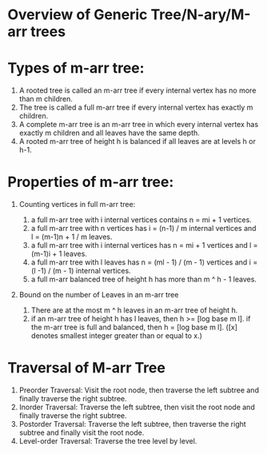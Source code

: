 # Overview of Generic Tree/N-ary/M-arr trees

# Types of m-arr tree:
1. A rooted tree is called an m-arr tree if every internal
vertex has no more than m children.
2. The tree is called a full m-arr tree if every internal
vertex has exactly m children.
3. A complete m-arr tree is an m-arr tree in which every
internal vertex has exactly m children and all leaves have 
the same depth.
4. A rooted m-arr tree of height h is balanced if all leaves
are at levels h or h-1.

# Properties of m-arr tree:
1. Counting vertices in full m-arr tree: 
   1. a full m-arr tree with i internal vertices contains
   n = mi + 1 vertices.
   2. a full m-arr tree with n vertices has i = (n-1) / m 
   internal vertices and l = (m-1)n + 1 / m leaves.
   3. a full m-arr tree with i internal vertices has n = mi + 1
   vertices and l = (m-1)i + 1 leaves.
   4. a full m-arr tree with l leaves has n = (ml - 1) / (m - 1) vertices
   and i = (l -1) / (m - 1) internal vertices.
   5. a full m-arr balanced tree of height h has more than m ^ h - 1 leaves.

2. Bound on the number of Leaves in an m-arr tree
   1. There are at the most m ^ h leaves in an m-arr tree of height h.
   2. if an m-arr tree of height h has l leaves, then h >= [log base m l].
   if the m-arr tree is full and balanced, then h = [log base m l].
   ([x] denotes smallest integer greater than or equal to x.)


# Traversal of M-arr Tree

1. Preorder Traversal: Visit the root node, then traverse the left subtree and finally traverse the right subtree.
2. Inorder Traversal: Traverse the left subtree, then visit the root node and finally traverse the right subtree.
3. Postorder Traversal: Traverse the left subtree, then traverse the right subtree and finally visit the root node.
4. Level-order Traversal: Traverse the tree level by level.